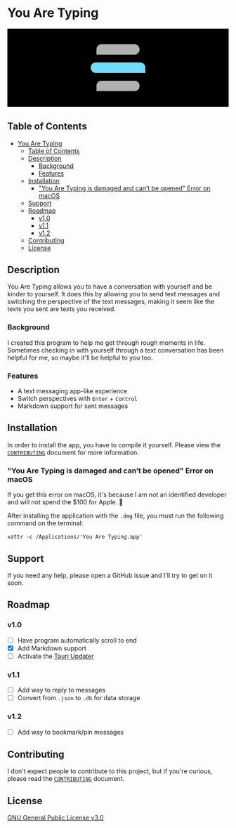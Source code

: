 # You Are Typing

![You Are Typing header](.github/header.png)

## Table of Contents

- [You Are Typing](#you-are-typing)
  - [Table of Contents](#table-of-contents)
  - [Description](#description)
    - [Background](#background)
    - [Features](#features)
  - [Installation](#installation)
    - ["You Are Typing is damaged and can’t be opened" Error on macOS](#you-are-typing-is-damaged-and-cant-be-opened-error-on-macos)
  - [Support](#support)
  - [Roadmap](#roadmap)
    - [v1.0](#v10)
    - [v1.1](#v11)
    - [v1.2](#v12)
  - [Contributing](#contributing)
  - [License](#license)

## Description

You Are Typing allows you to have a conversation with yourself and be kinder to
yourself. It does this by allowing you to send text messages and switching
the perspective of the text messages, making it seem like the texts you sent are
texts you received.

### Background

I created this program to help me get through rough moments in life. Sometimes
checking in with yourself through a text conversation has been helpful for me,
so maybe it'll be helpful to you too.

### Features

- A text messaging app-like experience
- Switch perspectives with `Enter` + `Control`
- Markdown support for sent messages

## Installation

In order to install the app, you have to compile it yourself. Please view the
[`CONTRIBUTING`](./CONTRIBUTING.md#setting-up-your-environment) document for
more information.

### "You Are Typing is damaged and can’t be opened" Error on macOS

If you get this error on macOS, it's because I am not an identified developer
and will not spend the $100 for Apple. 💞

After installing the application with the `.dmg` file, you must run the
following command on the terminal:

```shell
xattr -c /Applications/'You Are Typing.app'
```

## Support

If you need any help, please open a GitHub issue and I'll try to get on it soon.

## Roadmap

### v1.0

- [ ] Have program automatically scroll to end
- [x] Add Markdown support
- [ ] Activate the
      [Tauri Updater](https://tauri.app/v1/guides/distribution/updater)

### v1.1

- [ ] Add way to reply to messages
- [ ] Convert from `.json` to `.db` for data storage

### v1.2

- [ ] Add way to bookmark/pin messages

## Contributing

I don't expect people to contribute to this project, but if you're curious,
please read the [`CONTRIBUTING`](./CONTRIBUTING.md) document.

## License

[GNU General Public License v3.0](https://choosealicense.com/licenses/gpl-3.0/)
